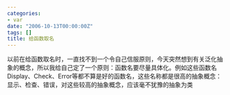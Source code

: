 ```yaml
---
categories:
- var
date: "2006-10-13T00:00:00Z"
tags: []
title: 给函数取名
---
```


以前在给函数取名时，一直找不到一个令自己信服原则，今天突然想到有关泛化抽象的概念，所以我给自己定了一个原则：函数名要尽量具体化。例如这些函数名Display、Check、Error等都不算是好的函数名，这些名称都是很高的抽象概念：显示、检查、错误，对这些较高的抽象概念，应该毫不犹豫的抽象为类
